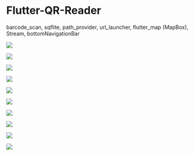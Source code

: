 # Flutter-QR-Reader
barcode_scan, sqflite, path_provider, url_launcher, flutter_map (MapBox), Stream, bottomNavigationBar <br>


<img src="https://raw.githubusercontent.com/Arcangel1994/Flutter-QR-Reader/master/assets/Screenshot_20200423_180035_com.example.qrreaderapp.jpg" /> <br>

<img src="https://raw.githubusercontent.com/Arcangel1994/Flutter-QR-Reader/master/assets/Screenshot_20200423_180040_com.example.qrreaderapp.jpg" /> <br>

<img src="https://raw.githubusercontent.com/Arcangel1994/Flutter-QR-Reader/master/assets/Screenshot_20200423_180055_com.example.qrreaderapp.jpg" /> <br>

<img src="https://raw.githubusercontent.com/Arcangel1994/Flutter-QR-Reader/master/assets/Screenshot_20200423_180146_com.example.qrreaderapp.jpg" /> <br>

<img src="https://raw.githubusercontent.com/Arcangel1994/Flutter-QR-Reader/master/assets/Screenshot_20200423_180440_com.example.qrreaderapp.jpg" /> <br>

<img src="https://raw.githubusercontent.com/Arcangel1994/Flutter-QR-Reader/master/assets/Screenshot_20200423_180656_com.example.qrreaderapp.jpg" /> <br>

<img src="https://raw.githubusercontent.com/Arcangel1994/Flutter-QR-Reader/master/assets/Screenshot_20200423_180656_com.example.qrreaderapp.jpg" /> <br>

<img src="https://raw.githubusercontent.com/Arcangel1994/Flutter-QR-Reader/master/assets/Screenshot_20200423_180552_com.example.qrreaderapp.jpg" /> <br>

<img src="https://raw.githubusercontent.com/Arcangel1994/Flutter-QR-Reader/master/assets/Screenshot_20200423_180659_com.android.chrome.jpg" /> <br>

<img src="https://raw.githubusercontent.com/Arcangel1994/Flutter-QR-Reader/master/assets/Screenshot_20200423_180711_com.example.qrreaderapp.jpg" /> <br>
